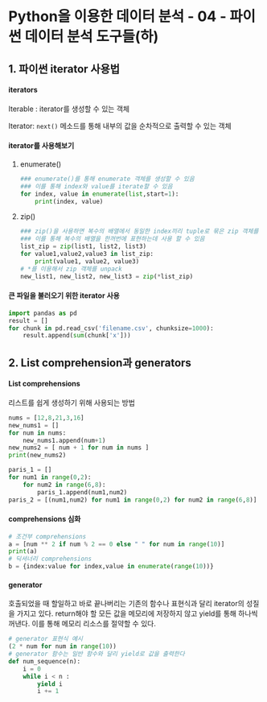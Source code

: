 # Python을 이용한 데이터 분석 - 04 - 파이썬 데이터 분석 도구들(하)

## 1. 파이썬 iterator 사용법

#### iterators

Iterable : iterator를 생성할 수 있는 객체

Iterator: `next()` 메소드를 통해 내부의 값을 순차적으로 출력할 수 있는 객체



#### iterator를 사용해보기

1. enumerate()

   ```python
   ### enumerate()를 통해 enumerate 객체를 생성할 수 있음
   ### 이를 통해 index와 value를 iterate할 수 있음
   for index, value in enumerate(list,start=1):
       print(index, value)
   ```

   

2. zip()

   ```python
   ### zip()을 사용하면 복수의 배열에서 동일한 index끼리 tuple로 묶은 zip 객체를 생성
   ### 이를 통해 복수의 배열을 한꺼번에 표현하는데 사용 할 수 있음
   list_zip = zip(list1, list2, list3)
   for value1,value2,value3 in list_zip:
       print(value1, value2, value3)
   # *를 이용해서 zip 객체를 unpack
   new_list1, new_list2, new_list3 = zip(*list_zip)
   ```



#### 큰 파일을 불러오기 위한 iterator 사용

```python
import pandas as pd
result = []
for chunk in pd.read_csv('filename.csv', chunksize=1000):
    result.append(sum(chunk['x']))
```



## 2. List comprehension과 generators

#### List comprehensions

리스트를 쉽게 생성하기 위해 사용되는 방법

```python
nums = [12,8,21,3,16]
new_nums1 = []
for num in nums:
    new_nums1.append(num+1)
new_nums2 = [ num + 1 for num in nums ]
print(new_nums2)

paris_1 = []
for num1 in range(0,2):
    for num2 in range(6,8):
        paris_1.append(num1,num2)
paris_2 = [(num1,num2) for num1 in range(0,2) for num2 in range(6,8)]
```



#### comprehensions 심화

```python
# 조건부 comprehensions
a = [num ** 2 if num % 2 == 0 else " " for num in range(10)]
print(a)
# 딕셔너리 comprehensions
b = {index:value for index,value in enumerate(range(10))}
```



#### generator

호출되었을 때 할일하고 바로 끝나버리는 기존의 함수나 표현식과 달리 iterator의 성질을 가지고 있다. return해야 할 모든 값을 메모리에 저장하지 않고 yield를 통해 하나씩 꺼낸다. 이를 통해 메모리 리소스를 절약할 수 있다.

```python
# generator 표현식 예시
(2 * num for num in range(10))
# generator 함수는 일반 함수와 달리 yield로 값을 출력한다
def num_sequence(n):
    i = 0
    while i < n :
        yield i
        i += 1
```